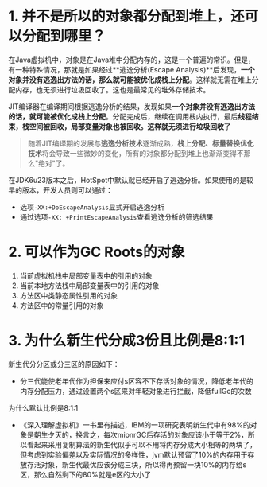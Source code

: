 # 1. 并不是所以的对象都分配到堆上，还可以分配到哪里？

在Java虚拟机中，对象是在Java堆中分配内存的，这是一个普遍的常识。但是，有一种特殊情况，那就是如果经过**逃逸分析(Escape Analysis)**后发现，**一个对象并没有逃逸出方法的话，那么就可能被优化成栈上分配**。这样就无需在堆上分配内存，也无须进行垃圾回收了。这也是最常见的堆外存储技术。

JIT编译器在编译期间根据逃逸分析的结果，发现如果**一个对象并没有逃逸出方法的话，就可能被优化成栈上分配**。分配完成后，继续在调用栈内执行，最后**线程结束，栈空间被回收，局部变量对象也被回收。这样就无须进行垃圾回收**了

> 随着JIT编译期的发展与**逃逸分析技术**逐渐成熟，**栈上分配、标量替换优化技术**将会导致一些微妙的变化，所有的对象都分配到堆上也渐渐变得不那么"绝对"了。

在JDK6u23版本之后，HotSpot中默认就已经开启了逃逸分析。如果使用的是较早的版本，开发人员则可以通过：

- 选项`-XX:+DoEscapeAnalysis`显式开启逃逸分析
- 通过选项`-XX: +PrintEscapeAnalysis`查看逃逸分析的筛选结果



# 2. 可以作为GC Roots的对象

1. 当前虚拟机栈中局部变量表中的引用的对象
2. 当前本地方法栈中局部变量表中的引用的对象
3. 方法区中类静态属性引用的对象
4. 方法区中的常量引用的对象

# 3. 为什么新生代分成3份且比例是8:1:1

新生代分分区或分三区的原因如下：

- 分三代能使老年代作为担保来应付s区容不下存活对象的情况，降低老年代的内存分配压力，通过设置两个s区来对年轻对象进行拦截，降低fullGc的次数

为什么默认比例是8:1:1

- 《深入理解虚拟机》一书里有描述，IBM的一项研究表明新生代中有98%的对象是朝生夕灭的，换言之，每次mionrGC后存活的对象应该小于等于2%，所以看起来采用复制算法的新生代似乎可以不用将内存分成大小相等的两块了，但考虑到实验偏差以及实际情况的多样性，jvm默认预留了10%的内存用于存放存活对象，新生代最优应该分成三块，所以得再预留一块10%的内存给s区，那么自然剩下的80%就是e区的大小了















